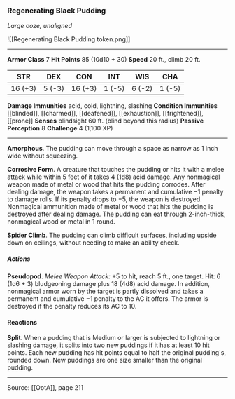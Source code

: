 ### Regenerating Black Pudding
_Large ooze, unaligned_

![[Regenerating Black Pudding token.png]]


---

**Armor Class** 7
**Hit Points** 85 (10d10 + 30)
**Speed** 20 ft., climb 20 ft.

| STR     | DEX     | CON     | INT     | WIS     | CHA     |
|---------|---------|---------|---------|---------|---------|
| 16 (+3) | 5 (-3) | 16 (+3) | 1 (-5) | 6 (-2) | 1 (-5) |

**Damage Immunities** acid, cold, lightning, slashing
**Condition Immunities** [[blinded]], [[charmed]], [[deafened]], [[exhaustion]], [[frightened]], [[prone]]
**Senses** blindsight 60 ft. (blind beyond this radius)
**Passive Perception** 8
**Challenge** 4 (1,100 XP)

---

**Amorphous**. The pudding can move through a space as narrow as 1 inch wide without squeezing.

**Corrosive Form**. A creature that touches the pudding or hits it with a melee attack while within 5 feet of it takes 4 (1d8) acid damage. Any nonmagical weapon made of metal or wood that hits the pudding corrodes. After dealing damage, the weapon takes a permanent and cumulative −1 penalty to damage rolls. If its penalty drops to −5, the weapon is destroyed. Nonmagical ammunition made of metal or wood that hits the pudding is destroyed after dealing damage. The pudding can eat through 2-inch-thick, nonmagical wood or metal in 1 round.

**Spider Climb**. The pudding can climb difficult surfaces, including upside down on ceilings, without needing to make an ability check.

##### Actions
**Pseudopod**. _Melee Weapon Attack:_ +5 to hit, reach 5 ft., one target. Hit: 6 (1d6 + 3) bludgeoning damage plus 18 (4d8) acid damage. In addition, nonmagical armor worn by the target is partly dissolved and takes a permanent and cumulative −1 penalty to the AC it offers. The armor is destroyed if the penalty reduces its AC to 10.

#### Reactions
**Split**. When a pudding that is Medium or larger is subjected to lightning or slashing damage, it splits into two new puddings if it has at least 10 hit points. Each new pudding has hit points equal to half the original pudding's, rounded down. New puddings are one size smaller than the original pudding.


---

Source: [[OotA]], page 211